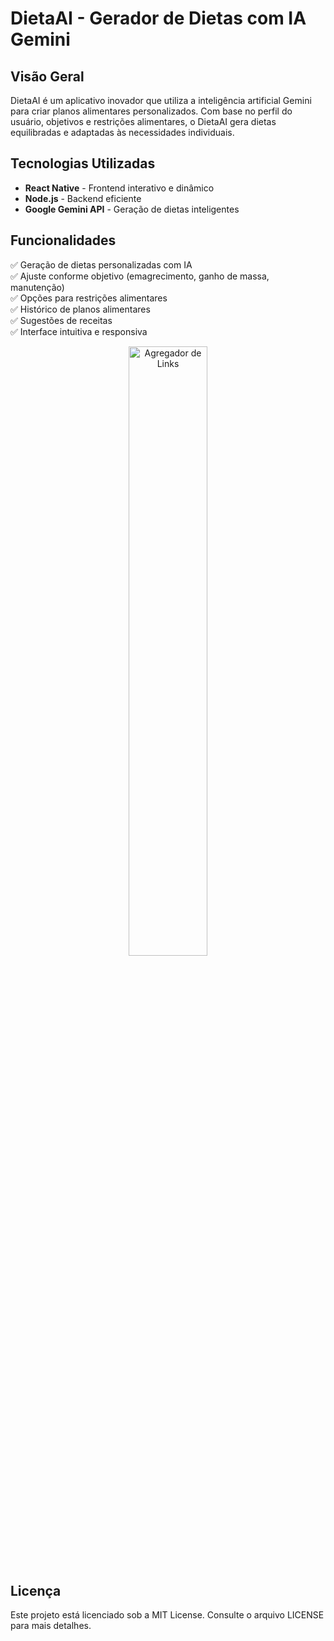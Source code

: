 # DietaAI - Gerador de Dietas com IA Gemini

## Visão Geral
DietaAI é um aplicativo inovador que utiliza a inteligência artificial Gemini para criar planos alimentares personalizados. Com base no perfil do usuário, objetivos e restrições alimentares, o DietaAI gera dietas equilibradas e adaptadas às necessidades individuais.

## Tecnologias Utilizadas
- **React Native** - Frontend interativo e dinâmico
- **Node.js** - Backend eficiente
- **Google Gemini API** - Geração de dietas inteligentes


## Funcionalidades
✅ Geração de dietas personalizadas com IA  
✅ Ajuste conforme objetivo (emagrecimento, ganho de massa, manutenção)  
✅ Opções para restrições alimentares  
✅ Histórico de planos alimentares  
✅ Sugestões de receitas  
✅ Interface intuitiva e responsiva  

<p align="center">
  <img alt="Agregador de Links" src="https://i.ibb.co/PZqw1gSg/dieta2.jpg" width="50%">
</p>


## Licença
Este projeto está licenciado sob a MIT License. Consulte o arquivo LICENSE para mais detalhes.

 

